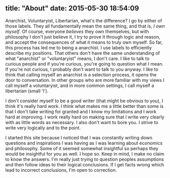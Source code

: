 title: "About"
date: 2015-05-30 18:54:09
---

Anarchist, Voluntaryist, Libertarian, what's the difference? I go by either of those labels. They all fundamentally mean the same thing, and that is, *I own myself*. Of course, everyone *believes* they own themselves, but with philosophy I don't just believe it, I try to prove it through logic and reason, and accept the consequences of what it means to truly own myself. So far, this process has led me to being a anarchist. I use labels to efficiently describe my positions. That others don't have the same understanding of what "anarchist" or "voluntaryist" means, I don't care. I like to talk to curious people and if you're curious, you're going to question what I mean. If you're not curious, I probably don't want to talk to you anyway. I like to think that calling myself an anarchist is a selection process, it opens the door to conversation. In other groups who are more familiar with my views I call myself a voluntaryist, and in more common settings, I call myself a libertarian (small 'l').

I don't consider myself to be a good writer (that might be obvious to you), I think it's really hard work. I think what makes me a little better than some is that I don't take writing for granted and I know my limitations and I work hard at improving. I work really hard on making sure that I write very clearly with as little words as necessary. I also don't want to bore you. I strive to write very logically and to the point.

I started this site because I noticed that I was constantly writing down questions and inspirations I was having as I was learning about economics and philosophy. Some of it seemed somewhat insightful so perhaps they would be insightful for you as well. I hope so. Keep in mind, I make no claim to know the answers. I'm really just trying to question peoples assumptions and then follow ideas to their logical conclusions. If I get facts wrong which lead to incorrect conclusions, I'm open to correction.
